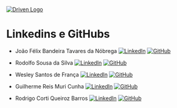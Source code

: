 [![Driven Logo](https://uploads-ssl.webflow.com/62235d098ddf9185c2d74422/622c0e0746587f694e5361b5_Driven_pink.png)](https://www.driven.com.br/)

# Linkedins e GitHubs

- João Félix Bandeira Tavares da Nóbrega 
[![LinkedIn](https://img.shields.io/badge/LinkedIn-4287f5?style=flat&logo=LinkedIn&logoColor=white)](https://www.linkedin.com/in/joaofelix27/)
[![GitHub](https://img.shields.io/badge/GitHub-ff4791?style=flat&logo=github&logoColor=white)](https://github.com/joaofelix27)

 
- Rodolfo Sousa da Silva
[![LinkedIn](https://img.shields.io/badge/LinkedIn-4287f5?style=flat&logo=LinkedIn&logoColor=white)](https://www.linkedin.com/in/rodolfo-sousa/)
[![GitHub](https://img.shields.io/badge/GitHub-ff4791?style=flat&logo=github&logoColor=white)](https://github.com/rosousa)


- Wesley Santos de França
[![LinkedIn](https://img.shields.io/badge/LinkedIn-4287f5?style=flat&logo=LinkedIn&logoColor=white)](https://www.linkedin.com/in/wesley-web-developer)
[![GitHub](https://img.shields.io/badge/GitHub-ff4791?style=flat&logo=github&logoColor=white)](https://github.com/Thepaocomovo)


- Guilherme Reis Muri Cunha
[![LinkedIn](https://img.shields.io/badge/LinkedIn-4287f5?style=flat&logo=LinkedIn&logoColor=white)](https://www.linkedin.com/in/guilherme-rmc/)
[![GitHub](https://img.shields.io/badge/GitHub-ff4791?style=flat&logo=github&logoColor=white)](https://github.com/g-rmc)


- Rodrigo Corti Queiroz Barros
[![LinkedIn](https://img.shields.io/badge/LinkedIn-4287f5?style=flat&logo=LinkedIn&logoColor=white)](https://www.linkedin.com/in/rodrigo-corti-barros/)
[![GitHub](https://img.shields.io/badge/GitHub-ff4791?style=flat&logo=github&logoColor=white)](https://github.com/rodrigocqb)


